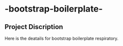 # -bootstrap-boilerplate-

## Project Discription

Here is the deatails for bootstrap boilerplate respiratory.
